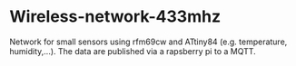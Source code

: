 # Wireless-network-433mhz
Network for small sensors using rfm69cw and ATtiny84 (e.g. temperature, humidity,...). The data are published via a rapsberry pi to a MQTT. 
